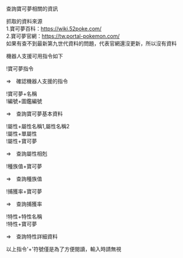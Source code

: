 查詢寶可夢相關的資訊  

抓取的資料來源  
1.寶可夢百科：https://wiki.52poke.com/  
2.寶可夢官網：https://tw.portal-pokemon.com/  
如果有查不到最新第九世代資料的問題，代表官網還沒更新，所以沒有資料  

機器人支援可用指令如下

!寶可夢指令

=>　確認機器人支援的指令

!寶可夢+名稱  
!編號+圖鑑編號  

=>　查詢寶可夢基本資料

!屬性+屬性名稱1,屬性名稱2   
!屬性+單屬性  
!屬性+寶可夢  

=>　查詢屬性相剋

!種族值+寶可夢　

=>　查詢種族值

!捕獲率+寶可夢　

=>　查詢捕獲率

!特性+特性名稱  
!特性+寶可夢  

=>　查詢特性詳細資料  

以上指令'+'符號僅是為了方便閱讀，輸入時請無視  
